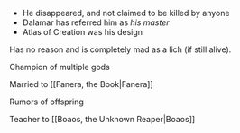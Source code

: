 - He disappeared, and not claimed to be killed by anyone
- Dalamar has referred him as _his master_
- Atlas of Creation was his design

Has no reason and is completely mad as a lich (if still alive). 

Champion of multiple gods

Married to [[Fanera, the Book|Fanera]]

Rumors of offspring

Teacher to [[Boaos, the Unknown Reaper|Boaos]] 